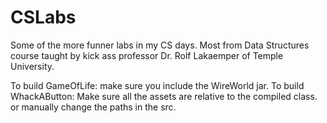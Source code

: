 CSLabs
======

Some of the more funner labs in my CS days. Most from Data Structures course taught by kick ass professor Dr. Rolf Lakaemper of Temple University.

To build GameOfLife: make sure you include the WireWorld jar.
To build WhackAButton: Make sure all the assets are relative to the compiled class. or manually change the paths in the src. 
